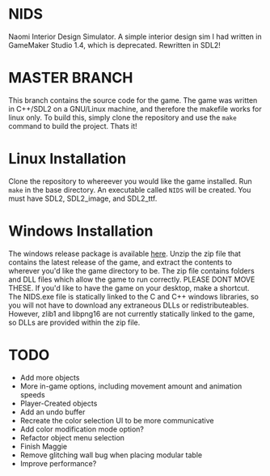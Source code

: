 # NIDS
Naomi Interior Design Simulator. A simple interior design sim I had written in GameMaker Studio 1.4, which is deprecated. Rewritten in SDL2!

# MASTER BRANCH
This branch contains the source code for the game. The game was written in C++/SDL2 on a GNU/Linux machine, and therefore the makefile works for linux only.
To build this, simply clone the repository and use the `make` command to build the project. Thats it!

# Linux Installation
Clone the repository to whereever you would like the game installed. Run `make` in the base directory. An executable called `NIDS` will be created. You must have SDL2, SDL2_image, and SDL2_ttf. 

# Windows Installation
The windows release package is available [here](https://github.com/CoralRocker/NIDS/releases). Unzip the zip file that contains the latest release of the game, and extract the contents to wherever you'd like the game directory to be. The zip file contains folders and DLL files which allow the game to run correctly. PLEASE DONT MOVE THESE. If you'd like to have the game on your desktop, make a shortcut. The NIDS.exe file is statically linked to the C and C++ windows libraries, so you will not have to download any extraneous DLLs or redistributeables. However, zlib1 and libpng16 are not currently statically linked to the game, so DLLs are provided within the zip file. 

# TODO
* Add more objects
* More in-game options, including movement amount and animation speeds
* Player-Created objects
* Add an undo buffer
* Recreate the color selection UI to be more communicative
* Add color modification mode option?
* Refactor object menu selection
* Finish Maggie
* Remove glitching wall bug when placing modular table
* Improve performance?
